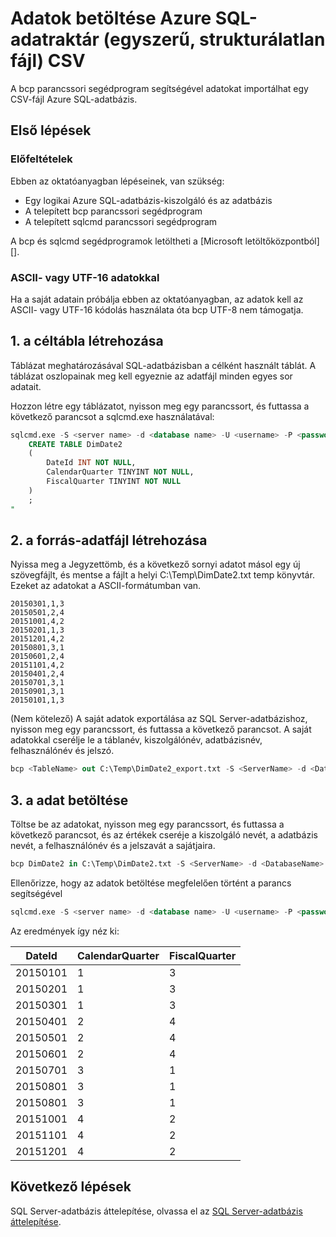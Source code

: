 <properties
   pageTitle="Adatok betöltése Azure SQL-Databaase (bcp) CSV-fájlból |} Microsoft Azure"
   description="Adatok importálása az Azure SQL-adatbázis használja egy kis adatok mérete bcp."
   services="sql-database"
   documentationCenter="NA"
   authors="CarlRabeler"
   manager="jhubbard"
   editor=""/>

<tags
   ms.service="sql-database"
   ms.devlang="NA"
   ms.topic="get-started-article"
   ms.tgt_pltfrm="NA"
   ms.workload="data-services"
   ms.date="09/13/2016"
   ms.author="carlrab"/>


# <a name="load-data-from-csv-into-azure-sql-data-warehouse-flat-files"></a>Adatok betöltése Azure SQL-adatraktár (egyszerű, strukturálatlan fájl) CSV

A bcp parancssori segédprogram segítségével adatokat importálhat egy CSV-fájl Azure SQL-adatbázis.

## <a name="before-you-begin"></a>Első lépések

### <a name="prerequisites"></a>Előfeltételek

Ebben az oktatóanyagban lépéseinek, van szükség:

- Egy logikai Azure SQL-adatbázis-kiszolgáló és az adatbázis
- A telepített bcp parancssori segédprogram
- A telepített sqlcmd parancssori segédprogram

A bcp és sqlcmd segédprogramok letöltheti a [Microsoft letöltőközpontból][].

### <a name="data-in-ascii-or-utf-16-format"></a>ASCII- vagy UTF-16 adatokkal

Ha a saját adatain próbálja ebben az oktatóanyagban, az adatok kell az ASCII- vagy UTF-16 kódolás használata óta bcp UTF-8 nem támogatja. 

## <a name="1-create-a-destination-table"></a>1. a céltábla létrehozása

Táblázat meghatározásával SQL-adatbázisban a célként használt táblát. A táblázat oszlopainak meg kell egyeznie az adatfájl minden egyes sor adatait.

Hozzon létre egy táblázatot, nyisson meg egy parancssort, és futtassa a következő parancsot a sqlcmd.exe használatával:


```sql
sqlcmd.exe -S <server name> -d <database name> -U <username> -P <password> -I -Q "
    CREATE TABLE DimDate2
    (
        DateId INT NOT NULL,
        CalendarQuarter TINYINT NOT NULL,
        FiscalQuarter TINYINT NOT NULL
    )
    ;
"
```


## <a name="2-create-a-source-data-file"></a>2. a forrás-adatfájl létrehozása

Nyissa meg a Jegyzettömb, és a következő sornyi adatot másol egy új szövegfájlt, és mentse a fájlt a helyi C:\Temp\DimDate2.txt temp könyvtár. Ezeket az adatokat a ASCII-formátumban van.

```
20150301,1,3
20150501,2,4
20151001,4,2
20150201,1,3
20151201,4,2
20150801,3,1
20150601,2,4
20151101,4,2
20150401,2,4
20150701,3,1
20150901,3,1
20150101,1,3
```

(Nem kötelező) A saját adatok exportálása az SQL Server-adatbázishoz, nyisson meg egy parancssort, és futtassa a következő parancsot. A saját adatokkal cserélje le a táblanév, kiszolgálónév, adatbázisnév, felhasználónév és jelszó.

```sql
bcp <TableName> out C:\Temp\DimDate2_export.txt -S <ServerName> -d <DatabaseName> -U <Username> -P <Password> -q -c -t ','
```

## <a name="3-load-the-data"></a>3. a adat betöltése
Töltse be az adatokat, nyisson meg egy parancssort, és futtassa a következő parancsot, és az értékek cseréje a kiszolgáló nevét, a adatbázis nevét, a felhasználónév és a jelszavát a sajátjaira.

```sql
bcp DimDate2 in C:\Temp\DimDate2.txt -S <ServerName> -d <DatabaseName> -U <Username> -P <password> -q -c -t  ','
```

Ellenőrizze, hogy az adatok betöltése megfelelően történt a parancs segítségével

```sql
sqlcmd.exe -S <server name> -d <database name> -U <username> -P <password> -I -Q "SELECT * FROM DimDate2 ORDER BY 1;"
```

Az eredmények így néz ki:

DateId |CalendarQuarter |FiscalQuarter
----------- |--------------- |-------------
20150101 |1 |3
20150201 |1 |3
20150301 |1 |3
20150401 |2 |4
20150501 |2 |4
20150601 |2 |4
20150701 |3 |1
20150801 |3 |1
20150801 |3 |1
20151001 |4 |2
20151101 |4 |2
20151201 |4 |2


## <a name="next-steps"></a>Következő lépések

SQL Server-adatbázis áttelepítése, olvassa el az [SQL Server-adatbázis áttelepítése](sql-database-cloud-migrate.md).

<!--MSDN references-->
[bcp]: https://msdn.microsoft.com/library/ms162802.aspx
[CREATE TABLE syntax]: https://msdn.microsoft.com/library/mt203953.aspx

<!--Other Web references-->
[A Microsoft letöltőközpontból.]: https://www.microsoft.com/download/details.aspx?id=36433
